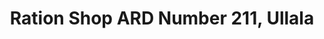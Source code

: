 ---
title: "Ration Shop ARD Number 211, Ullala"
url: /thalayazham/ration-shop-ard-number-211-ullala/
shop: Lebensmittel
---